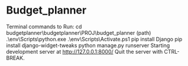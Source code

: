 # Budget_planner

Terminal commands to Run:
  cd budgetplanner\budgetplanner\PROJ\budget_planner (path)
  .\env\Scripts\python.exe
  .\env\Scripts\Activate.ps1
  pip install Django
  pip install django-widget-tweaks
  python manage.py runserver
  Starting development server at http://127.0.0.1:8000/
  Quit the server with CTRL-BREAK.
